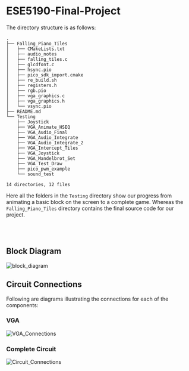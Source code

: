 # ESE5190-Final-Project

The directory structure is as follows:

```
.
├── Falling_Piano_Tiles
│   ├── CMakeLists.txt
│   ├── audio_notes
│   ├── falling_tiles.c
│   ├── glcdfont.c
│   ├── hsync.pio
│   ├── pico_sdk_import.cmake
│   ├── re_build.sh
│   ├── registers.h
│   ├── rgb.pio
│   ├── vga_graphics.c
│   ├── vga_graphics.h
│   └── vsync.pio
├── README.md
└── Testing
    ├── Joystick
    ├── VGA_Animate_HSEQ
    ├── VGA_Audio_Final
    ├── VGA_Audio_Integrate
    ├── VGA_Audio_Integrate_2
    ├── VGA_Intercept_Tiles
    ├── VGA_Joystick
    ├── VGA_Mandelbrot_Set
    ├── VGA_Test_Draw
    ├── pico_pwm_example
    └── sound_test

14 directories, 12 files
```

Here all the folders in the `Testing` directory show our progress from animating a basic block on the screen to a complete game. Whereas the `Falling_Piano_Tiles`
directory contains the final source code for our project.

<br>
</br>

## Block Diagram

![block_diagram](https://user-images.githubusercontent.com/56625259/210120526-0d660312-8178-4246-ae59-7a8a795c566c.png)

## Circuit Connections

Following are diagrams illustrating the connections for each of the components:

### VGA 
![VGA_Connections](https://user-images.githubusercontent.com/56625259/210120542-493dc54d-5762-4910-bd44-da62e299a2ef.jpg)

### Complete Circuit
![Circuit_Connections](https://user-images.githubusercontent.com/56625259/210120550-ba9e78b0-7c7a-42e5-8551-9077f2b706ac.jpg)
